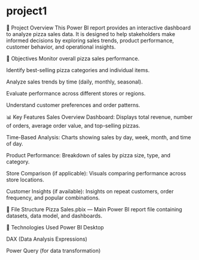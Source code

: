 # project1
📁 Project Overview
This Power BI report provides an interactive dashboard to analyze pizza sales data. It is designed to help stakeholders make informed decisions by exploring sales trends, product performance, customer behavior, and operational insights.

🎯 Objectives
Monitor overall pizza sales performance.

Identify best-selling pizza categories and individual items.

Analyze sales trends by time (daily, monthly, seasonal).

Evaluate performance across different stores or regions.

Understand customer preferences and order patterns.

📊 Key Features
Sales Overview Dashboard: Displays total revenue, number of orders, average order value, and top-selling pizzas.

Time-Based Analysis: Charts showing sales by day, week, month, and time of day.

Product Performance: Breakdown of sales by pizza size, type, and category.

Store Comparison (if applicable): Visuals comparing performance across store locations.

Customer Insights (if available): Insights on repeat customers, order frequency, and popular combinations.

📂 File Structure
Pizza Sales.pbix — Main Power BI report file containing datasets, data model, and dashboards.

🧩 Technologies Used
Power BI Desktop

DAX (Data Analysis Expressions)

Power Query (for data transformation)
